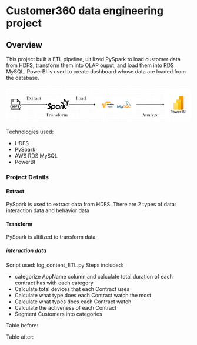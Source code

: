 # Customer360 data engineering project

## Overview
This project built a ETL pipeline, ultilized PySpark to load customer data from HDFS, transform them into OLAP ouput, and load them into RDS MySQL. PowerBI is used to create dashboard whose data are loaded from the database.

![project pipeline](https://github.com/hien2706/Customer360/blob/main/pictures/Customer360_data_pipeline.png)

Technologies used:
- HDFS
- PySpark
- AWS RDS MySQL
- PowerBI

### Project Details

#### Extract
PySpark is used to extract data from HDFS. There are 2 types of data: interaction data and behavior data

#### Transform
PySpark is ultilized to transform data
##### interaction data
Script used: log_content_ETL.py
Steps included:
- categorize AppName column and calculate total duration of each contract has with each category
- Calculate total devices that each Contract uses
- Calculate what type does each Contract watch the most
- Calculate what types does each Contract watch
- Calculate the activeness of each Contract
- Segment Customers into categories

Table before:

Table after:
